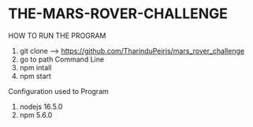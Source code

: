 # THE-MARS-ROVER-CHALLENGE

HOW TO RUN THE PROGRAM
1. git clone --> https://github.com/TharinduPeiris/mars_rover_challenge
2. go to path Command Line
3. npm intall
4. npm start

Configuration used to Program
1. nodejs 16.5.0
2. npm 5.6.0

